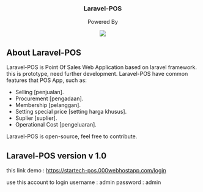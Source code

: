 <h3 align="center"><b>Laravel-POS</b></h3>
<p align="center">Powered By</p>
<p align="center"><img src="https://laravel.com/assets/img/components/logo-laravel.svg"></p>


## About Laravel-POS

Laravel-POS is Point Of Sales Web Application based on laravel framework. this is prototype, need further development. Laravel-POS have common features that POS App, such as:

- Selling [penjualan].
- Procurement [pengadaan].
- Membership [pelanggan].
- Setting special price [setting harga khusus].
- Suplier [suplier].
- Operational Cost [pengeluaran].

Laravel-POS is open-source, feel free to contribute.

## Laravel-POS version v 1.0
this link demo : https://startech-pos.000webhostapp.com/login

use this account to login
username : admin
password : admin
